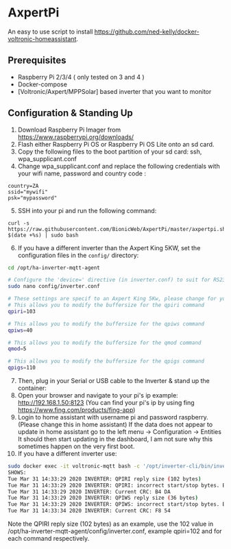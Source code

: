 # AxpertPi

An easy to use script to install https://github.com/ned-kelly/docker-voltronic-homeassistant.

## Prerequisites

- Raspberry Pi 2/3/4 ( only tested on 3 and 4 )
- Docker-compose
- [Voltronic/Axpert/MPPSolar] based inverter that you want to monitor

## Configuration & Standing Up

1. Download Raspberry Pi Imager from https://www.raspberrypi.org/downloads/
2. Flash either Raspberry Pi OS or Raspberry Pi OS Lite onto an sd card.
3. Copy the following files to the boot partition of your sd card: ssh, wpa_supplicant.conf
4. Change wpa_supplicant.conf and replace the following credentials with your wifi name, password and country code :
```
country=ZA
ssid="mywifi"
psk="mypassword"
```

5. SSH into your pi and run the following command:
```
curl -s https://raw.githubusercontent.com/BionicWeb/AxpertPi/master/axpertpi.sh?$(date +%s) | sudo bash
```

6. If you have a different inverter than the Axpert King 5KW, set the configuration files in the `config/` directory:

```bash
cd /opt/ha-inverter-mqtt-agent

# Configure the 'device=' directive (in inverter.conf) to suit for RS232 or USB.. 
sudo nano config/inverter.conf

# These settings are specif to an Axpert King 5Kw, please change for your inverter if different. See Point 10 below.
# This allows you to modify the buffersize for the qpiri command
qpiri=103

# This allows you to modify the buffersize for the qpiws command
qpiws=40

# This allows you to modify the buffersize for the qmod command
qmod=5

# This allows you to modify the buffersize for the qpigs command
qpigs=110
```

7. Then, plug in your Serial or USB cable to the Inverter & stand up the container:
8. Open your browser and navigate to your pi's ip example: http://192.168.1.50:8123 (You can find your pi's ip by using fing https://www.fing.com/products/fing-app)
9. Login to home assistant with username pi and password raspberry. (Please change this in home assistant)
   If the data does not appear to update in home assistant go to the left menu -> Configuration -> Entities
   It should then start updating in the dashboard, I am not sure why this sometimes happen on the very first boot.
10. If you have a different inverter use:
```bash
sudo docker exec -it voltronic-mqtt bash -c '/opt/inverter-cli/bin/inverter_poller -d -1'
SHOWS:
Tue Mar 31 14:33:29 2020 INVERTER: QPIRI reply size (102 bytes)
Tue Mar 31 14:33:29 2020 INVERTER: QPIRI: incorrect start/stop bytes. Buffer: (230.0 …
Tue Mar 31 14:33:29 2020 INVERTER: Current CRC: B4 DA
Tue Mar 31 14:33:29 2020 INVERTER: QPIWS reply size (36 bytes)
Tue Mar 31 14:33:29 2020 INVERTER: QPIWS: incorrect start/stop bytes. Buffer: (…
Tue Mar 31 14:33:34 2020 INVERTER: Current CRC: F8 54
```
Note the QPIRI reply size (102 bytes) as an example, use the 102 value in /opt/ha-inverter-mqtt-agent/config/inverter.conf, example qpiri=102 and for each command respectively.
